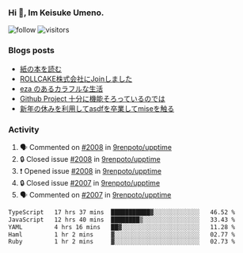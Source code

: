### Hi 👋, Im Keisuke Umeno.

<!--
**9renpoto/9renpoto** is a ✨ _special_ ✨ repository because its `README.md` (this file) appears on your GitHub profile.

Here are some ideas to get you started:

- 🔭 I’m currently working on ...
- 🌱 I’m currently learning ...
- 👯 I’m looking to collaborate on ...
- 🤔 I’m looking for help with ...
- 💬 Ask me about ...
- 📫 How to reach me: ...
- 😄 Pronouns: ...
- ⚡ Fun fact: ...
-->

![follow](https://img.shields.io/github/followers/9renpoto?label=Follow&style=social)
![visitors](https://komarev.com/ghpvc/?username=9renpoto&label=Profile%20views&color=0e75b6&style=flat)

### Blogs posts

<!-- BLOG-POST-LIST:START -->
- [紙の本を読む](https://9renpoto.win/entry/2024/02/25/reading-papar-book)
- [ROLLCAKE株式会社にJoinしました](https://9renpoto.win/entry/2024/02/11/join)
- [eza のあるカラフルな生活](https://9renpoto.win/entry/2024/02/01/eza)
- [Github Project 十分に機能そろっているのでは](https://9renpoto.win/entry/2024/01/14/gh-projects)
- [新年の休みを利用してasdfを卒業してmiseを触る](https://9renpoto.win/entry/2024/01/07/mise)
<!-- BLOG-POST-LIST:END -->

### Activity

<!--START_SECTION:activity-->
1. 🗣 Commented on [#2008](https://github.com/9renpoto/upptime/issues/2008#issuecomment-2029283958) in [9renpoto/upptime](https://github.com/9renpoto/upptime)
2. 🔒 Closed issue [#2008](https://github.com/9renpoto/upptime/issues/2008) in [9renpoto/upptime](https://github.com/9renpoto/upptime)
3. ❗ Opened issue [#2008](https://github.com/9renpoto/upptime/issues/2008) in [9renpoto/upptime](https://github.com/9renpoto/upptime)
4. 🔒 Closed issue [#2007](https://github.com/9renpoto/upptime/issues/2007) in [9renpoto/upptime](https://github.com/9renpoto/upptime)
5. 🗣 Commented on [#2007](https://github.com/9renpoto/upptime/issues/2007#issuecomment-2029223071) in [9renpoto/upptime](https://github.com/9renpoto/upptime)
<!--END_SECTION:activity-->

<!--START_SECTION:waka-->

```txt
TypeScript   17 hrs 37 mins  ███████████▓░░░░░░░░░░░░░   46.52 %
JavaScript   12 hrs 40 mins  ████████▒░░░░░░░░░░░░░░░░   33.43 %
YAML         4 hrs 16 mins   ██▓░░░░░░░░░░░░░░░░░░░░░░   11.28 %
Haml         1 hr 2 mins     ▓░░░░░░░░░░░░░░░░░░░░░░░░   02.77 %
Ruby         1 hr 2 mins     ▓░░░░░░░░░░░░░░░░░░░░░░░░   02.73 %
```

<!--END_SECTION:waka-->
